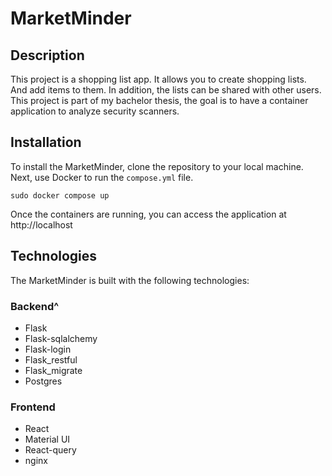 # MarketMinder

## Description 
This project is a shopping list app.
It allows you to create shopping lists.
And add items to them. In addition, the lists can be shared with other users.
This project is part of my bachelor thesis, the goal is to have a container application to analyze security scanners.

## Installation

To install the MarketMinder, clone the repository to your local machine.
Next, use Docker to run the `compose.yml` file.
```
sudo docker compose up
```
Once the containers are running, you can access the application at http://localhost

## Technologies
The MarketMinder is built with the following technologies:

### Backend^
 - Flask
 - Flask-sqlalchemy
 - Flask-login
 - Flask_restful
 - Flask_migrate
 - Postgres

### Frontend
 - React
 - Material UI
 - React-query
 - nginx